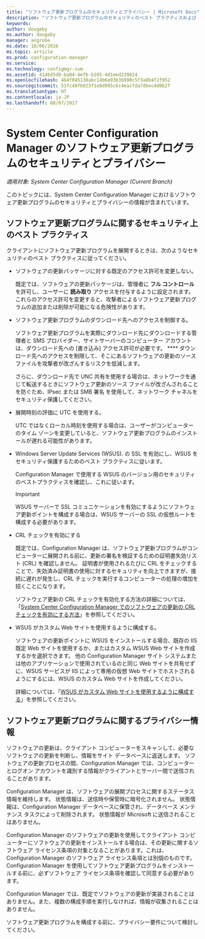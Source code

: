 ```yaml
---
title: "ソフトウェア更新プログラムのセキュリティとプライバシー | Microsoft Docs"
description: "ソフトウェア更新プログラムのセキュリティのベスト プラクティスおよび Configuration Manager でのプライバシー情報の処理方法について説明します。"
keywords: 
author: dougeby
ms.author: dougeby
manager: angrobe
ms.date: 10/06/2016
ms.topic: article
ms.prod: configuration-manager
ms.service: 
ms.technology: configmgr-sum
ms.assetid: 41d6d5d8-ba84-4efb-b105-4d1eed239824
ms.openlocfilehash: 4b4f045138abc14b6e93b3b990c5f3a8b4f2f952
ms.sourcegitcommit: 51fc48fb023f1e8d995c6c4eacfda7dbec4d0b2f
ms.translationtype: HT
ms.contentlocale: ja-JP
ms.lasthandoff: 08/07/2017
---
```

# <a name="security-and-privacy-for-software-updates-in-system-center-configuration-manager"></a>System Center Configuration Manager のソフトウェア更新プログラムのセキュリティとプライバシー

*適用対象: System Center Configuration Manager (Current Branch)*

このトピックには、System Center Configuration Manager におけるソフトウェア更新プログラムのセキュリティとプライバシーの情報が含まれています。  

##  <a name="BKMK_Security_HardwareInventory"></a> ソフトウェア更新プログラムに関するセキュリティ上のベスト プラクティス  
 クライアントにソフトウェア更新プログラムを展開するときは、次のようなセキュリティのベスト プラクティスに従ってください。  

-   ソフトウェアの更新パッケージに対する既定のアクセス許可を変更しない。  

     既定では、ソフトウェアの更新パッケージは、管理者に **フル コントロール** を許可し、ユーザーに **読み取り** アクセスを付与するように設定されます。 これらのアクセス許可を変更すると、攻撃者によるソフトウェア更新プログラムの追加または削除が可能になる危険性があります。  

-   ソフトウェア更新プログラムのダウンロード先へのアクセスを制御する。  

     ソフトウェア更新プログラムを実際にダウンロード先にダウンロードする管理者と SMS プロバイダー、サイトサーバーのコンピューター アカウントは、ダウンロード先への [書き込み] アクセス許可が必要です。 **** ダウンロード先へのアクセスを制限して、そこにあるソフトウェアの更新のソース ファイルを攻撃者が改ざんするリスクを低減します。  

     さらに、ダウンロード先で UNC 共有を使用する場合は、ネットワークを通じて転送するときにソフトウェア更新のソース ファイルが改ざんされることを防ぐため、IPsec または SMB 署名 を使用して、ネットワーク チャネルをセキュリティ保護してください。  

-   展開時刻の評価に UTC を使用する。  

     UTC ではなくローカル時刻を使用する場合は、ユーザーがコンピューターのタイム ゾーンを変更していると、ソフトウェア更新プログラムのインストールが遅れる可能性があります。  

-   Windows Server Update Services (WSUS). の SSL を有効にし、WSUS をセキュリティ保護するためのベスト プラクティスに従います。  

     Configuration Manager で使用する WSUS のバージョン用のセキュリティのベストプラクティスを確認し、これに従います。  

    > [!IMPORTANT]  
    >  WSUS サーバーで SSL コミュニケーションを有効にするようにソフトウェア更新ポイントを構成する場合は、WSUS サーバーの SSL の仮想ルートを構成する必要があります。  

-   CRL チェックを有効にする  

     既定では、Configuration Manager は、ソフトウェア更新プログラムがコンピューターに展開される前に、更新の署名を検証するための証明書失効リスト (CRL) を確認しません。 証明書が使用されるたびに CRL をチェックすることで、失効済み証明書の使用に対するセキュリティを向上できますが、接続に遅れが発生し、CRL チェックを実行するコンピューターの処理の増加を招くことになります。  

     ソフトウェア更新の CRL チェックを有効化する方法の詳細については、「[System Center Configuration Manager でのソフトウェアの更新の CRL チェックを有効にする方法](../get-started/manage-settings-for-software-updates.md#crl-checking-for-software-updates)」を参照してください。  

-   WSUS がカスタム Web サイトを使用するように構成する。  

     ソフトウェアの更新ポイントに WSUS をインストールする場合、既存の IIS 既定 Web サイトを使用するか、またはカスタム WSUS Web サイトを作成するかを選択できます。 他の Configuration Manager サイト システムまたは他のアプリケーションで使用されているのと同じ Web サイトを共有せずに、WSUS サービスが IIS によって専用の仮想 Web サイトでホストされるようにするには、WSUS のカスタム Web サイトを作成してください。  

     詳細については、「[WSUS がカスタム Web サイトを使用するように構成する](plan-for-software-updates.md#BKMK_CustomWebSite)」を参照してください。  

##  <a name="BKMK_Privacy_HardwareInventory"></a> ソフトウェア更新プログラムに関するプライバシー情報  
 ソフトウェアの更新は、クライアント コンピューターをスキャンして、必要なソフトウェアの更新を判断し、情報をサイト データベースに返送します。 ソフトウェアの更新プロセスの間、Configuration Manager では、コンピューターとログオン アカウントを識別する情報がクライアントとサーバー間で送信されることがあります。  

 Configuration Manager は、ソフトウェアの展開プロセスに関するステータス情報を維持します。 状態情報は、送信時や保管時に暗号化されません。 状態情報は、Configuration Manager データベースに保管され、データベース メンテナンス タスクによって削除されます。 状態情報が Microsoft に送信されることはありません。  

 Configuration Manager のソフトウェアの更新を使用してクライアント コンピューターにソフトウェアの更新をインストールする場合は、その更新に関するソフトウェア ライセンス条項の対象となることがあります。これは、Configuration Manager のソフトウェア ライセンス条項とは別個のものです。 Configuration Manager を使用してソフトウェア更新プログラムをインストールする前に、必ずソフトウェア ライセンス条項を確認して同意する必要があります。  

 Configuration Manager では、既定でソフトウェアの更新が実装されることはありません。また、複数の構成手順を実行しなければ、情報が収集されることはありません。  

 ソフトウェア更新プログラムを構成する前に、プライバシー要件について検討してください。  
